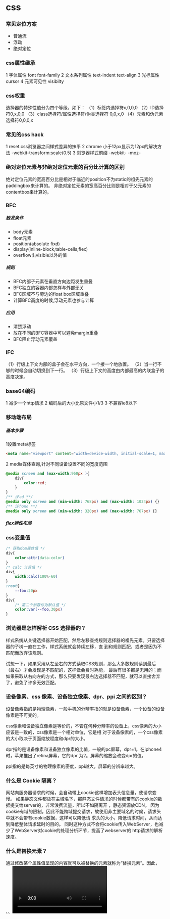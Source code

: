 # css
### 常见定位方案
* 普通流
* 浮动
* 绝对定位

### css属性继承
1 字体属性 font font-family
2 文本系列属性 text-indent text-align
3 光标属性 cursor
4 元素可见性 visibilty
### css权重
选择器的特殊性值分为四个等级，如下：
（1）标签内选择符x,0,0,0
（2）ID选择符0,x,0,0
（3）class选择符/属性选择符/伪类选择符    0,0,x,0
（4）元素和伪元素选择符0,0,0,x
### 常见的css hack
1 reset.css浏览器之间样式差异的抹平
2 chrome 小于12px显示为12px的解决方法 -webkit-transform:scale(0.5)
3 浏览器样式前缀 -webkit- -moz-

### 绝对定位元素与非绝对定位元素的百分比计算的区别
绝对定位元素的宽高百分比是相对于临近的position不为static的祖先元素的paddingbox来计算的。
非绝对定位元素的宽高百分比则是相对于父元素的contentbox来计算的。

### BFC
##### 触发条件
* body元素
* float元素
* position(absolute fixd)
* display(inline-block,table-cells,flex)
* overflow出visible以外的值

##### 规则
* BFC内部子元素在垂直方向边距发生重叠
* BFC独立的容器内部怎样与外部无关
* BFC区域不与旁边的float box区域重叠
* 计算BFC高度的时候,浮动元素也参与计算

##### 应用
* 清楚浮动
* 放在不同的BFC容器中可以避免margin重叠
* BFC阻止浮动元素覆盖






### IFC
（1）行级上下文内部的盒子会在水平方向，一个接一个地放置。
（2）当一行不够的时候会自动切换到下一行。
（3）行级上下文的高度由内部最高的内联盒子的高度决定。
### base64编码
1 减少一个http请求
2 编码后的大小比原文件小1/3
3 不兼容ie8以下



### 移动端布局
##### 基本步骤
1设置meta标签
```html
<meta name="viewport" content="width=device-width, initial-scale=1, maximum-scale=1, user-scalable=no">
```
2 media媒体查询,针对不同设备设置不同的宽度范围
```css
@media screen and (max-width:960px ){
    div{
        color:red;
    }
}
/** iPad **/
@media only screen and (min-width: 768px) and (max-width: 1024px) {}
/** iPhone **/
@media only screen and (min-width: 320px) and (max-width: 767px) {}
```
##### flex弹性布局

### css变量值
```css
/* 获取dom属性值 */
div{
    color:attr(data-color)
}
/* calc 计算值 */
div{
    width:calc(100%-60)
}
:root{
    --foo:20px
}
div{
    /* 第二个参数作为默认值 */
    color:var(--foo,30px)
}
```



### 浏览器是怎样解析 CSS 选择器的？
样式系统从关键选择器开始匹配，然后左移查找规则选择器的祖先元素。只要选择器的子树一直在工作，样式系统就会持续左移，直
到和规则匹配，或者是因为不匹配而放弃该规则。

试想一下，如果采用从左至右的方式读取CSS规则，那么大多数规则读到最后（最右）才会发现是不匹配的，这样做会费时耗能，
最后有很多都是无用的；而如果采取从右向左的方式，那么只要发现最右边选择器不匹配，就可以直接舍弃了，避免了许多无效匹配。

### 设备像素、css 像素、设备独立像素、dpr、ppi 之间的区别？
设备像素指的是物理像素，一般手机的分辨率指的就是设备像素，一个设备的设备像素是不可变的。

css像素和设备独立像素是等价的，不管在何种分辨率的设备上，css像素的大小应该是一致的，css像素是一个相对单位，它是相
对于设备像素的，一个css像素的大小取决于页面缩放程度和dpr的大小。

dpr指的是设备像素和设备独立像素的比值，一般的pc屏幕，dpr=1。在iphone4时，苹果推出了retina屏幕，它的dpr
为2。屏幕的缩放会改变dpr的值。

ppi指的是每英寸的物理像素的密度，ppi越大，屏幕的分辨率越大。

### 什么是 Cookie 隔离？
网站向服务器请求的时候，会自动带上cookie这样增加表头信息量，使请求变慢。
如果静态文件都放在主域名下，那静态文件请求的时候都带有的cookie的数据提交给server的，非常浪费流量，所以不如隔离开
，静态资源放CDN。
因为cookie有域的限制，因此不能跨域提交请求，故使用非主要域名的时候，请求头中就不会带有cookie数据，这样可以降低请
求头的大小，降低请求时间，从而达到降低整体请求延时的目的。
同时这种方式不会将cookie传入WebServer，也减少了WebServer对cookie的处理分析环节，提高了webserver的
http请求的解析速度。

### 什么是替换元素？
通过修改某个属性值呈现的内容就可以被替换的元素就称为“替换元素”。因此，<img>、<object>、<video>、<iframe>或者表
单元素<textarea>和<input>和<select>都是典型的替换元素。

### 什么是层叠上下文？
### 隐藏元素的 background-image 到底加不加载？
### 抽离样式模块怎么写，说出思路，有无实践经验
TODO
我的理解是把常用的css样式单独做成css文件……通用的和业务相关的分离出来，通用的做成样式模块儿共享，业务相关的，放
进业务相关的库里面做成对应功能的模块儿。
### 常用css技巧
##### 多行文字使用... 
单行使用
```css
.text-overflow{
    width:100px;/* width需要为一个具体的值 */
    white-space: nowrap;
    overflow: hidden;
    text-overflow: ellipsis;
}


/* 多行文字使用省略号 */
.text-overflow{
    display: -webkit-box;
    -webkit-box-orient: vertical;
    -webkit-line-clamp: 3;
    overflow: hidden;
}
```


##### 水平居中的方案
* 行内元素直接使用text-aligin
* margin 0 auto  margin值的自动计算
* 绝对定位 top:50% left:50% ;使用transform进行自身的移动垂直居中
* flex和grid布局

##### 垂直居中的方案
* vertical-align : middle;display:inline-block
* flex   display:flex;jusitify-content:center; 或者使用aligin-items:center(整体居中)      align-self:center;
* display:inline-block;使用height = line-height 垂直居中
* table-cell
* position:absolute;top:50%;left:50%;transform:translate(-50%,-50%)
```css
        .parent {
            height: 300px;
            border: 1px solid red;
            position: relative;
        }
        .child {
            width: 200px;
            height: 200px;
            background: red;
            position: absolute;
            top: 50%;
            left: 50%;
            transform: translate(-50%,-50%)
        }
```
* line-height和height text-align:center
```css
        .parent {
            height: 300px;
            border: 1px solid red;
            line-height: 300px;
            text-align: center;
        }

        .child {
            width: 200px;
            height: 200px;
            background: red;
            display: inline-block;
        }
```
* position:absolute;margin:auto,top:0;left:0;right:0;bottom:0;
```css
        .parent {
            height: 300px;
            border: 1px solid red;
            position: relative;
        }

        .child {
            width: 200px;
            height: 200px;
            background: red;
            position: absolute;
            top: 0;
            margin: auto;
            bottom: 0;
            left: 0;
            right: 0;
        }
```

##### css优化提高的方法
##### grid布局
##### flex布局
